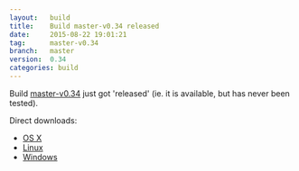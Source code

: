 ```yaml
---
layout:   build
title:    Build master-v0.34 released
date:     2015-08-22 19:01:21
tag:      master-v0.34
branch:   master
version:  0.34
categories: build
---
```

Build [master-v0.34][github-release] just got 'released' (ie. it is available, but has never been tested).

Direct downloads:

  - [OS X][osx-download]
  - [Linux][linux-download]
  - [Windows][windows-download]

[osx-download]: https://github.com/cor/LD33/releases/download/master-v0.34/osx_master-v0.34.zip
[linux-download]: https://github.com/cor/LD33/releases/download/master-v0.34/linux_master-v0.34.zip
[windows-download]: https://github.com/cor/LD33/releases/download/master-v0.34/windows_master-v0.34.zip
[github-release]: https://github.com/cor/LD33/releases/tag/master-v0.34
